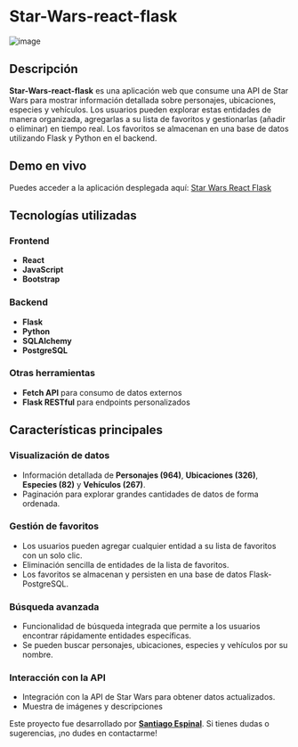 # Star-Wars-react-flask

![image](https://github.com/user-attachments/assets/675a7fd9-a120-4e4c-a067-517fe0ce6c6e)

## Descripción

**Star-Wars-react-flask** es una aplicación web que consume una API de Star Wars para mostrar información detallada sobre personajes, ubicaciones, especies y vehículos. Los usuarios pueden explorar estas entidades de manera organizada, agregarlas a su lista de favoritos y gestionarlas (añadir o eliminar) en tiempo real. Los favoritos se almacenan en una base de datos utilizando Flask y Python en el backend.

## Demo en vivo

Puedes acceder a la aplicación desplegada aquí: [Star Wars React Flask](https://sample-service-name-81su.onrender.com/)

## Tecnologías utilizadas

### Frontend
- **React**
- **JavaScript**
- **Bootstrap**

### Backend
- **Flask**
- **Python**
- **SQLAlchemy**
- **PostgreSQL**

### Otras herramientas
- **Fetch API** para consumo de datos externos
- **Flask RESTful** para endpoints personalizados

## Características principales

### Visualización de datos
- Información detallada de **Personajes (964)**, **Ubicaciones (326)**, **Especies (82)** y **Vehículos (267)**.
- Paginación para explorar grandes cantidades de datos de forma ordenada.

### Gestión de favoritos
- Los usuarios pueden agregar cualquier entidad a su lista de favoritos con un solo clic.
- Eliminación sencilla de entidades de la lista de favoritos.
- Los favoritos se almacenan y persisten en una base de datos Flask-PostgreSQL.

### Búsqueda avanzada
- Funcionalidad de búsqueda integrada que permite a los usuarios encontrar rápidamente entidades específicas.
- Se pueden buscar personajes, ubicaciones, especies y vehículos por su nombre.

### Interacción con la API
- Integración con la API de Star Wars para obtener datos actualizados.
- Muestra de imágenes y descripciones

Este proyecto fue desarrollado por **[Santiago Espinal](https://github.com/santiagoe16)**. Si tienes dudas o sugerencias, ¡no dudes en contactarme!

